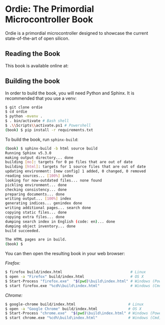 # Ordie: The Primordial Microcontroller Book

Ordie is a primordial microcontroller designed to showcase the current state-of-the-art of open silicon.

## Reading the Book

This book is available online at:

## Building the book

In order to build the book, you will need Python and Sphinx. It is recommended that you use a venv:

```sh
$ git clone ordie
$ cd ordie
$ python -mvenv .
$ . bin/activate # Bash shell
$ .\\Scripts\\activate.ps1 # Powershell
(book) $ pip install -r requirements.txt
```

To build the book, run `sphinx-build`:

```sh
(book) $ sphinx-build -b html source build
Running Sphinx v5.3.0
making output directory... done
building [mo]: targets for 0 po files that are out of date
building [html]: targets for 1 source files that are out of date
updating environment: [new config] 1 added, 0 changed, 0 removed
reading sources... [100%] index
looking for now-outdated files... none found
pickling environment... done
checking consistency... done
preparing documents... done
writing output... [100%] index
generating indices... genindex done
writing additional pages... search done
copying static files... done
copying extra files... done
dumping search index in English (code: en)... done
dumping object inventory... done
build succeeded.

The HTML pages are in build.
(book) $
```

You can then open the resulting book in your web browser:

_Firefox:_

```bash
$ firefox build/index.html                               # Linux
$ open -a "Firefox" build/index.html                     # OS X
$ Start-Process "firefox.exe"  "$(pwd)\build\index.html" # Windows (PowerShell)
$ start firefox.exe "%cd%\build\index.html"              # Windows (Cmd)
```

_Chrome:_

```bash
$ google-chrome build/index.html                        # Linux
$ open -a "Google Chrome" build/index.html              # OS X
$ Start-Process "chrome.exe"  "$(pwd)\build\index.html" # Windows (PowerShell)
$ start chrome.exe "%cd%\build\index.html"              # Windows (Cmd)
```